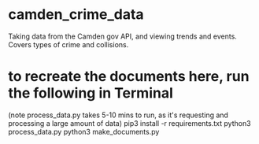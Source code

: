 # camden_crime_data

Taking data from the Camden gov API, and viewing trends and events. Covers types of crime and collisions. 

# to recreate the documents here, run the following in Terminal
(note process_data.py takes 5-10 mins to run, as it's requesting and processing a large amount of data)
pip3 install -r requirements.txt
python3 process_data.py
python3 make_documents.py
